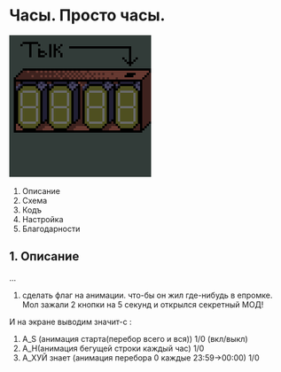 # Часы. Просто часы.
![Sprite-0003.gif](Sprite-0003.gif)

1) Описание
2) Схема
2) Кодъ
3) Настройка
4) Благодарности


## 1. Описание

...




1) сделать флаг на анимации. что-бы он жил где-нибудь в епромке. Мол зажали 2 кнопки на 5 секунд и открылся секретный МОД! 

И на экране выводим значит-с  :
1)   А_S (анимация старта(перебор всего и вся))  1/0 (вкл/выкл)
2)   A_H(анимация бегущей строки каждый час)  1/0
3)   A_ХУЙ знает (анимация перебора 0 каждые 23:59->00:00) 1/0
